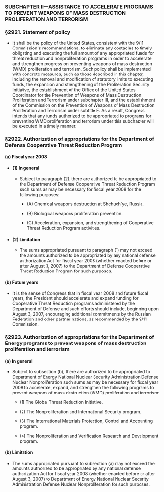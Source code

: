 ### SUBCHAPTER II—ASSISTANCE TO ACCELERATE PROGRAMS TO PREVENT WEAPONS OF MASS DESTRUCTION PROLIFERATION AND TERRORISM

### §2921. Statement of policy
* It shall be the policy of the United States, consistent with the 9/11 Commission's recommendations, to eliminate any obstacles to timely obligating and executing the full amount of any appropriated funds for threat reduction and nonproliferation programs in order to accelerate and strengthen progress on preventing weapons of mass destruction (WMD) proliferation and terrorism. Such policy shall be implemented with concrete measures, such as those described in this chapter, including the removal and modification of statutory limits to executing funds, the expansion and strengthening of the Proliferation Security Initiative, the establishment of the Office of the United States Coordinator for the Prevention of Weapons of Mass Destruction Proliferation and Terrorism under subchapter III, and the establishment of the Commission on the Prevention of Weapons of Mass Destruction Proliferation and Terrorism under subtitle E. As a result, Congress intends that any funds authorized to be appropriated to programs for preventing WMD proliferation and terrorism under this subchapter will be executed in a timely manner.

### §2922. Authorization of appropriations for the Department of Defense Cooperative Threat Reduction Program
#### (a) Fiscal year 2008
* #### (1) In general
  * Subject to paragraph (2), there are authorized to be appropriated to the Department of Defense Cooperative Threat Reduction Program such sums as may be necessary for fiscal year 2008 for the following purposes:

    * (A) Chemical weapons destruction at Shchuch'ye, Russia.

    * (B) Biological weapons proliferation prevention.

    * (C) Acceleration, expansion, and strengthening of Cooperative Threat Reduction Program activities.

* #### (2) Limitation
  * The sums appropriated pursuant to paragraph (1) may not exceed the amounts authorized to be appropriated by any national defense authorization Act for fiscal year 2008 (whether enacted before or after August 3, 2007) to the Department of Defense Cooperative Threat Reduction Program for such purposes.

#### (b) Future years
* It is the sense of Congress that in fiscal year 2008 and future fiscal years, the President should accelerate and expand funding for Cooperative Threat Reduction programs administered by the Department of Defense and such efforts should include, beginning upon August 3, 2007, encouraging additional commitments by the Russian Federation and other partner nations, as recommended by the 9/11 Commission.

### §2923. Authorization of appropriations for the Department of Energy programs to prevent weapons of mass destruction proliferation and terrorism
#### (a) In general
* Subject to subsection (b), there are authorized to be appropriated to Department of Energy National Nuclear Security Administration Defense Nuclear Nonproliferation such sums as may be necessary for fiscal year 2008 to accelerate, expand, and strengthen the following programs to prevent weapons of mass destruction (WMD) proliferation and terrorism:

  * (1) The Global Threat Reduction Initiative.

  * (2) The Nonproliferation and International Security program.

  * (3) The International Materials Protection, Control and Accounting program.

  * (4) The Nonproliferation and Verification Research and Development program.

#### (b) Limitation
* The sums appropriated pursuant to subsection (a) may not exceed the amounts authorized to be appropriated by any national defense authorization Act for fiscal year 2008 (whether enacted before or after August 3, 2007) to Department of Energy National Nuclear Security Administration Defense Nuclear Nonproliferation for such purposes.